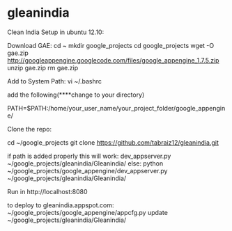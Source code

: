 gleanindia
==========

Clean India
Setup in ubuntu 12.10:

Download GAE:
cd ~
mkdir google_projects
cd google_projects
wget -O gae.zip http://googleappengine.googlecode.com/files/google_appengine_1.7.5.zip
unzip gae.zip
rm gae.zip


Add to System Path: 
vi ~/.bashrc

add the following(****change to your directory)

PATH=$PATH:/home/your_user_name/your_project_folder/google_appengine/

Clone the repo:

cd ~/google_projects
git clone https://github.com/tabraiz12/gleanindia.git

if path is added properly this will work:
      dev_appserver.py ~/google_projects/gleanindia/Gleanindia/
else:
      python ~/google_projects/google_appengine/dev_appserver.py ~/google_projects/gleanindia/Gleanindia/
      
Run in http://localhost:8080

to deploy to gleanindia.appspot.com:
      ~/google_projects/google_appengine/appcfg.py update ~/google_projects/gleanindia/Gleanindia/
